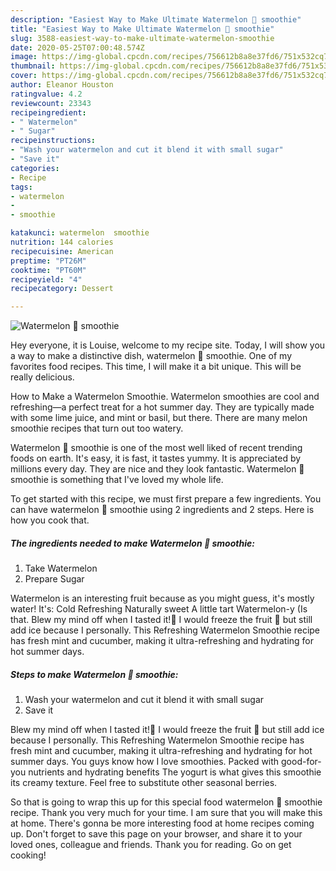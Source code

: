 ```yaml
---
description: "Easiest Way to Make Ultimate Watermelon 🍉 smoothie"
title: "Easiest Way to Make Ultimate Watermelon 🍉 smoothie"
slug: 3588-easiest-way-to-make-ultimate-watermelon-smoothie
date: 2020-05-25T07:00:48.574Z
image: https://img-global.cpcdn.com/recipes/756612b8a8e37fd6/751x532cq70/watermelon-🍉-smoothie-recipe-main-photo.jpg
thumbnail: https://img-global.cpcdn.com/recipes/756612b8a8e37fd6/751x532cq70/watermelon-🍉-smoothie-recipe-main-photo.jpg
cover: https://img-global.cpcdn.com/recipes/756612b8a8e37fd6/751x532cq70/watermelon-🍉-smoothie-recipe-main-photo.jpg
author: Eleanor Houston
ratingvalue: 4.2
reviewcount: 23343
recipeingredient:
- " Watermelon"
- " Sugar"
recipeinstructions:
- "Wash your watermelon and cut it blend it with small sugar"
- "Save it"
categories:
- Recipe
tags:
- watermelon
- 
- smoothie

katakunci: watermelon  smoothie 
nutrition: 144 calories
recipecuisine: American
preptime: "PT26M"
cooktime: "PT60M"
recipeyield: "4"
recipecategory: Dessert

---
```



![Watermelon 🍉 smoothie](https://img-global.cpcdn.com/recipes/756612b8a8e37fd6/751x532cq70/watermelon-🍉-smoothie-recipe-main-photo.jpg)

Hey everyone, it is Louise, welcome to my recipe site. Today, I will show you a way to make a distinctive dish, watermelon 🍉 smoothie. One of my favorites food recipes. This time, I will make it a bit unique. This will be really delicious.

How to Make a Watermelon Smoothie. Watermelon smoothies are cool and refreshing—a perfect treat for a hot summer day. They are typically made with some lime juice, and mint or basil, but there. There are many melon smoothie recipes that turn out too watery.

Watermelon 🍉 smoothie is one of the most well liked of recent trending foods on earth. It's easy, it is fast, it tastes yummy. It is appreciated by millions every day. They are nice and they look fantastic. Watermelon 🍉 smoothie is something that I've loved my whole life.


To get started with this recipe, we must first prepare a few ingredients. You can have watermelon 🍉 smoothie using 2 ingredients and 2 steps. Here is how you cook that.

<!--inarticleads1-->

##### The ingredients needed to make Watermelon 🍉 smoothie:

1. Take  Watermelon
1. Prepare  Sugar


Watermelon is an interesting fruit because as you might guess, it&#39;s mostly water! It&#39;s: Cold Refreshing Naturally sweet A little tart Watermelon-y (Is that. Blew my mind off when I tasted it!🤯 I would freeze the fruit 🍉 but still add ice because I personally. This Refreshing Watermelon Smoothie recipe has fresh mint and cucumber, making it ultra-refreshing and hydrating for hot summer days. 

<!--inarticleads2-->

##### Steps to make Watermelon 🍉 smoothie:

1. Wash your watermelon and cut it blend it with small sugar
1. Save it


Blew my mind off when I tasted it!🤯 I would freeze the fruit 🍉 but still add ice because I personally. This Refreshing Watermelon Smoothie recipe has fresh mint and cucumber, making it ultra-refreshing and hydrating for hot summer days. You guys know how I love smoothies. Packed with good-for-you nutrients and hydrating benefits The yogurt is what gives this smoothie its creamy texture. Feel free to substitute other seasonal berries. 

So that is going to wrap this up for this special food watermelon 🍉 smoothie recipe. Thank you very much for your time. I am sure that you will make this at home. There's gonna be more interesting food at home recipes coming up. Don't forget to save this page on your browser, and share it to your loved ones, colleague and friends. Thank you for reading. Go on get cooking!
